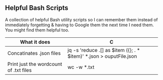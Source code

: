 ## Helpful Bash Scripts

A collection of helpful Bash utility scripts so I can remember them instead of immediately forgetting & having to Google them the next time I need them. You might find them helpful too.

|What it does|C|
|---|---|
|Concatinates .json files| jq -s 'reduce .[] as $item ({}; . * $item)' *.json > ouputFile.json|
|Print just the wordcount of .txt files|wc -w *.txt|

